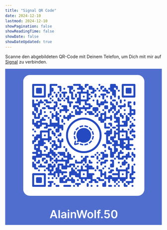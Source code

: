 ```yaml
---
title: "Signal QR Code"
date: 2024-12-10
lastmod: 2024-12-10
showPagination: false
showReadingTime: false
showDate: false
showDateUpdated: true
---
```


Scanne den abgebildeten QR-Code mit Deinem Telefon, um Dich mit mir auf
[Signal](https://signal.org) zu verbinden.

![Signal QR-Code](signal-qr-code.de.png)
